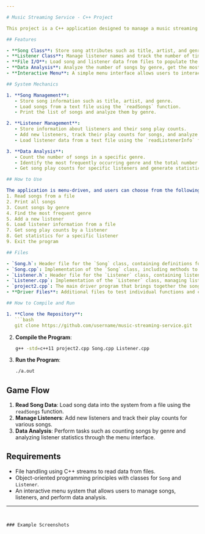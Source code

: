 ```yaml
---

# Music Streaming Service - C++ Project

This project is a C++ application designed to manage a music streaming service's song and listener data. The system allows users to load songs and listener information from text files, analyze music preferences, track song play counts, and interact with a variety of data-related features through a menu-driven interface.

## Features

- **Song Class**: Store song attributes such as title, artist, and genre.
- **Listener Class**: Manage listener names and track the number of times each song has been played.
- **File I/O**: Load song and listener data from files to populate the system.
- **Data Analysis**: Analyze the number of songs by genre, get the most frequently played genre, and examine listener statistics.
- **Interactive Menu**: A simple menu interface allows users to interact with the system and perform various operations on the song and listener data.

## System Mechanics

1. **Song Management**:  
   - Store song information such as title, artist, and genre.
   - Load songs from a text file using the `readSongs` function.
   - Print the list of songs and analyze them by genre.

2. **Listener Management**:  
   - Store information about listeners and their song play counts.
   - Add new listeners, track their play counts for songs, and analyze their music habits.
   - Load listener data from a text file using the `readListenerInfo` function.

3. **Data Analysis**:  
   - Count the number of songs in a specific genre.
   - Identify the most frequently occurring genre and the total number of songs in that genre.
   - Get song play counts for specific listeners and generate statistics on the number of unique songs they have listened to.

## How to Use

The application is menu-driven, and users can choose from the following options:
1. Read songs from a file
2. Print all songs
3. Count songs by genre
4. Find the most frequent genre
5. Add a new listener
6. Load listener information from a file
7. Get song play counts by a listener
8. Get statistics for a specific listener
9. Exit the program

## Files

- `Song.h`: Header file for the `Song` class, containing definitions for attributes and member functions.
- `Song.cpp`: Implementation of the `Song` class, including methods to manage song data.
- `Listener.h`: Header file for the `Listener` class, containing listener attributes and functionality.
- `Listener.cpp`: Implementation of the `Listener` class, managing listener play counts and statistics.
- `project2.cpp`: The main driver program that brings together the song and listener functionalities into an interactive menu system.
- **Driver Files**: Additional files to test individual functions and classes such as `songDriver.cpp`, `countGenreDriver.cpp`, and others.

## How to Compile and Run

1. **Clone the Repository**:  
   ```bash
   git clone https://github.com/username/music-streaming-service.git
   ```

2. **Compile the Program**:  
   ```bash
   g++ -std=c++11 project2.cpp Song.cpp Listener.cpp
   ```

3. **Run the Program**:  
   ```bash
   ./a.out
   ```

## Game Flow

1. **Read Song Data**: Load song data into the system from a file using the `readSongs` function.
2. **Manage Listeners**: Add new listeners and track their play counts for various songs.
3. **Data Analysis**: Perform tasks such as counting songs by genre and analyzing listener statistics through the menu interface.

## Requirements

- File handling using C++ streams to read data from files.
- Object-oriented programming principles with classes for `Song` and `Listener`.
- An interactive menu system that allows users to manage songs, listeners, and perform data analysis.

---
```


### Example Screenshots



